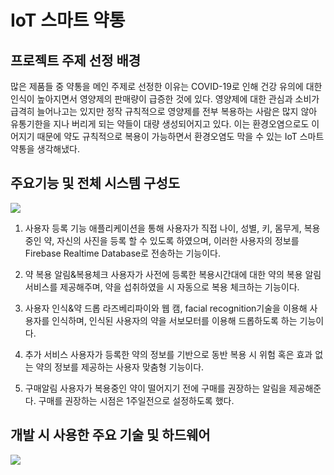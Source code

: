 # IoT 스마트 약통
## 프로젝트 주제 선정 배경

많은 제품들 중 약통을 메인 주제로 선정한 이유는 COVID-19로 인해 건강 유의에 대한 인식이
높아지면서 영양제의 판매량이 급증한 것에 있다. 영양제에 대한 관심과 소비가 급격히 늘어나고는
있지만 정작 규칙적으로 영양제를 전부 복용하는 사람은 많지 않아 유통기한을 지나 버리게 되는
약들이 대량 생성되어지고 있다. 이는 환경오염으로도 이어지기 때문에 약도 규칙적으로 복용이
가능하면서 환경오염도 막을 수 있는 IoT 스마트 약통을 생각해냈다.

## 주요기능 및 전체 시스템 구성도

<img src = "[Your Image Addr](https://github.com/buglossJisoo/IoT_Smart_Pill/assets/70942492/3de68f68-e682-423c-9699-9a4956a6fb0d)https://github.com/buglossJisoo/IoT_Smart_Pill/assets/70942492/3de68f68-e682-423c-9699-9a4956a6fb0d">

1. 사용자 등록 기능
애플리케이션을 통해 사용자가 직접 나이, 성별, 키, 몸무게, 복용중인 약, 자신의 사진을 등록
할 수 있도록 하였으며, 이러한 사용자의 정보를 Firebase Realtime Database로 전송하는
기능이다.

2. 약 복용 알림&복용체크
사용자가 사전에 등록한 복용시간대에 대한 약의 복용 알림 서비스를 제공해주며, 약을
섭취하였을 시 자동으로 복용 체크하는 기능이다.

3. 사용자 인식&약 드롭
   라즈베리파이와 웹 캠, facial recognition기술을 이용해 사용자를 인식하며, 인식된 사용자의
약을 서보모터를 이용해 드롭하도록 하는 기능이다.

4. 추가 서비스
사용자가 등록한 약의 정보를 기반으로 동반 복용 시 위험 혹은 효과 없는 약의 정보를
제공하는 사용자 맞춤형 기능이다.

5. 구매알림
사용자가 복용중인 약이 떨어지기 전에 구매를 권장하는 알림을 제공해준다. 구매를 권장하는
시점은 1주일전으로 설정하도록 했다.

## 개발 시 사용한 주요 기술 및 하드웨어 

<img src = "![image](https://github.com/buglossJisoo/IoT_Smart_Pill/assets/70942492/313dd2f6-16e6-4fd3-88af-2cc4f755dfe5)">
